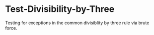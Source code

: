 Test-Divisibility-by-Three
==========================

Testing for exceptions in the common divisiblity by three rule via brute force.